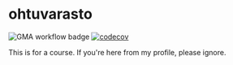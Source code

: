 # ohtuvarasto

![GMA workflow badge](https://github.com/pants64DS/ohtuvarasto/workflows/CI/badge.svg) [![codecov](https://codecov.io/gh/pants64DS/ohtuvarasto/graph/badge.svg?token=38JSYSHW7M)](https://codecov.io/gh/pants64DS/ohtuvarasto)

This is for a course. If you're here from my profile, please ignore.
